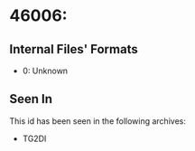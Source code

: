 # 46006: 

## Internal Files' Formats
- 0: Unknown

## Seen In

This id has been seen in the following archives:  

- TG2DI  
